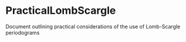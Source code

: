 # PracticalLombScargle
Document outlining practical considerations of the use of Lomb-Scargle periodograms
